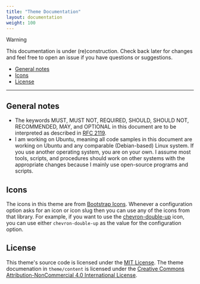 ```yaml
---
title: "Theme Documentation"
layout: documentation
weight: 100
---
```


> [!WARNING]
> This documentation is under (re)construction. Check back later for changes and feel free to open
> an issue if you have questions or suggestions.

- [General notes](#general-notes)
- [Icons](#icons)
- [License](#license)

---

## General notes

- The keywords MUST, MUST NOT, REQUIRED, SHOULD, SHOULD NOT, RECOMMENDED, MAY, and OPTIONAL in this document are to be interpreted as described in [RFC 2119](https://www.ietf.org/rfc/rfc2119.txt).
- I am working on Ubuntu, meaning all code samples in this document are working on Ubuntu and any comparable (Debian-based) Linux system. If you use another operating system, you are on your own. I assume most tools, scripts, and procedures should work on other systems with the appropriate changes because I mainly use open-source programs and scripts.

## Icons

The icons in this theme are from [Bootstrap Icons](https://icons.getbootstrap.com/). Whenever a configuration option asks for an icon or icon slug then you can use any of the icons from that library. For example, if you want to use the [chevron-double-up](https://icons.getbootstrap.com/icons/chevron-double-up/) icon, you can use either `chevron-double-up`  as the value for the configuration option.

## License

This theme's source code is licensed under the [MIT License](LICENSE-MIT.md). The theme documenation in `theme/content` is licensed under the [Creative Commons Attribution-NonCommercial 4.0 International License](LICENSE-CC-BY-NC-4.0.md).
